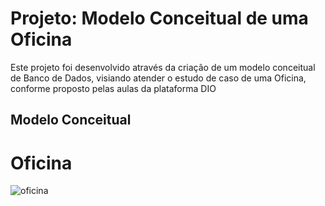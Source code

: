 # Projeto: Modelo Conceitual de uma Oficina

Este projeto foi desenvolvido através da criação de um modelo conceitual de Banco de Dados, visiando atender o estudo de caso de uma Oficina, conforme proposto pelas aulas da plataforma DIO

## Modelo Conceitual
# Oficina
![oficina](https://user-images.githubusercontent.com/94084352/192106315-c3377667-e804-4028-a819-26c86ed606c7.png)
